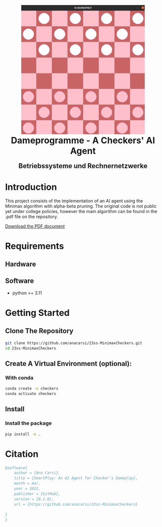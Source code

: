 <div align="center">

<img src="./images/checkersboard.png" width="400" alt="Checkers Board" />

</div>

<h1 align="center" style="margin-top: 0px;"><b>Dameprogramme</b> - A Checkers' AI Agent</h1>
<h2 align="center" style="margin-top: 0px;">Betriebssysteme und Rechnernetzwerke</h2>

# Introduction

This project consists of the implementation of an AI agent using the Minimax algorithm with alpha-beta pruning. The original code is not public yet under college policies, however the main algorithm can be found in the .pdf file on the repository. 

[Download the PDF document](./23ss_carsigonzalez_dameprogramme.pdf)

# Requirements

## Hardware
## Software
-  python >= 3.11

# Getting Started
## Clone The Repository

```sh
git clone https://github.com/anacarsi/23ss-MinimaxCheckers.git
cd 23ss-MinimaxCheckers
```

## Create A Virtual Environment (optional):

### With conda

```sh
conda create -n checkers
conda activate checkers
```

## Install

### Install the package

```sh
pip install -e .
```

# Citation
```bibtex
@software{
    author = {Ana Carsi},
    title = {SmartPlay: An AI Agent for Checker's Gameplay},
    month = mar,
    year = 2022,
    publisher = {GitHub},
    version = {0.1.0},
    url = {https://github.com/anacarsi/23ss-MinimaxCheckers}

}
}
```
